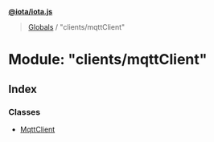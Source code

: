 **[@iota/iota.js](../README.md)**

> [Globals](../README.md) / "clients/mqttClient"

# Module: "clients/mqttClient"

## Index

### Classes

* [MqttClient](../classes/_clients_mqttclient_.mqttclient.md)
